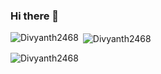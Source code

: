 ### Hi there 👋

<!--
**Divyanth2468/Divyanth2468** is a ✨ _special_ ✨ repository because its `README.md` (this file) appears on your GitHub profile.

Here are some ideas to get you started:

- 🔭 I’m currently studying in IIIT Kottayam
- 🌱 I’m currently learning Python
- 👯 I’m looking to collaborate on Web Dev,Designing
- 🤔 I’m looking for help with Trendles 
- 💬 Ask me about Web Dev,Designing
- 📫 How to reach me: https://divyanth2468.github.io/Portfolio/
- ⚡ Fun fact: Jekyll
-->
<p><img align="left" src="https://github-readme-stats.vercel.app/api/top-langs?username=Divyanth2468&show_icons=true&locale=en&layout=compact" alt="Divyanth2468" /></p>

<p>&nbsp;<img align="center" src="https://github-readme-stats.vercel.app/api?username=Divyanth2468&show_icons=true&locale=en" alt="Divyanth2468" /></p>

<p><img align="center" src="https://github-readme-streak-stats.herokuapp.com/?user=Divyanth2468&" alt="Divyanth2468" /></p>
